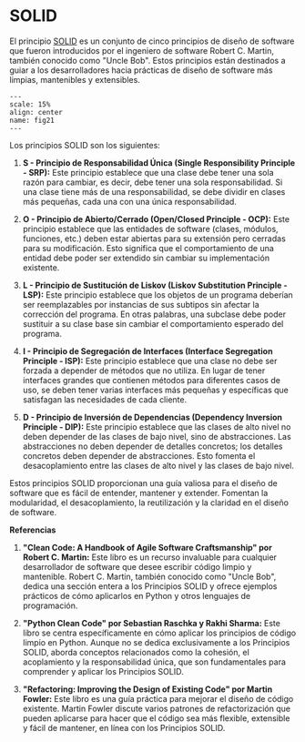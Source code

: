 # SOLID

<!-- #region -->
El principio [SOLID](https://es.wikipedia.org/wiki/SOLID) es un conjunto de cinco principios de diseño de software que fueron introducidos por el ingeniero de software Robert C. Martin, también conocido como "Uncle Bob". Estos principios están destinados a guiar a los desarrolladores hacia prácticas de diseño de software más limpias, mantenibles y extensibles.


```{figure} images/solid.png
---
scale: 15%
align: center
name: fig21
---
```
<!-- #endregion -->

Los principios SOLID son los siguientes:

1. **S - Principio de Responsabilidad Única (Single Responsibility Principle - SRP):** Este principio establece que una clase debe tener una sola razón para cambiar, es decir, debe tener una sola responsabilidad. Si una clase tiene más de una responsabilidad, se debe dividir en clases más pequeñas, cada una con una única responsabilidad.

2. **O - Principio de Abierto/Cerrado (Open/Closed Principle - OCP):** Este principio establece que las entidades de software (clases, módulos, funciones, etc.) deben estar abiertas para su extensión pero cerradas para su modificación. Esto significa que el comportamiento de una entidad debe poder ser extendido sin cambiar su implementación existente.

3. **L - Principio de Sustitución de Liskov (Liskov Substitution Principle - LSP):** Este principio establece que los objetos de un programa deberían ser reemplazables por instancias de sus subtipos sin afectar la corrección del programa. En otras palabras, una subclase debe poder sustituir a su clase base sin cambiar el comportamiento esperado del programa.

4. **I - Principio de Segregación de Interfaces (Interface Segregation Principle - ISP):** Este principio establece que una clase no debe ser forzada a depender de métodos que no utiliza. En lugar de tener interfaces grandes que contienen métodos para diferentes casos de uso, se deben tener varias interfaces más pequeñas y específicas que satisfagan las necesidades de cada cliente.

5. **D - Principio de Inversión de Dependencias (Dependency Inversion Principle - DIP):** Este principio establece que las clases de alto nivel no deben depender de las clases de bajo nivel, sino de abstracciones. Las abstracciones no deben depender de detalles concretos; los detalles concretos deben depender de abstracciones. Esto fomenta el desacoplamiento entre las clases de alto nivel y las clases de bajo nivel.

Estos principios SOLID proporcionan una guía valiosa para el diseño de software que es fácil de entender, mantener y extender. Fomentan la modularidad, el desacoplamiento, la reutilización y la claridad en el diseño de software.


**Referencias**

1. **"Clean Code: A Handbook of Agile Software Craftsmanship" por Robert C. Martin:**
   Este libro es un recurso invaluable para cualquier desarrollador de software que desee escribir código limpio y mantenible. Robert C. Martin, también conocido como "Uncle Bob", dedica una sección entera a los Principios SOLID y ofrece ejemplos prácticos de cómo aplicarlos en Python y otros lenguajes de programación.

2. **"Python Clean Code" por Sebastian Raschka y Rakhi Sharma:**
   Este libro se centra específicamente en cómo aplicar los principios de código limpio en Python. Aunque no se dedica exclusivamente a los Principios SOLID, aborda conceptos relacionados como la cohesión, el acoplamiento y la responsabilidad única, que son fundamentales para comprender y aplicar los Principios SOLID.

3. **"Refactoring: Improving the Design of Existing Code" por Martin Fowler:**
   Este libro es una guía práctica para mejorar el diseño de código existente. Martin Fowler discute varios patrones de refactorización que pueden aplicarse para hacer que el código sea más flexible, extensible y fácil de mantener, en línea con los Principios SOLID.
